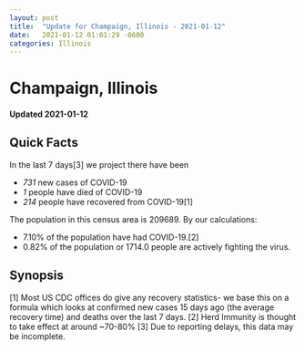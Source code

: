 ```yaml
---
layout: post
title:  "Update for Champaign, Illinois - 2021-01-12"
date:   2021-01-12 01:01:29 -0600
categories: Illinois
---
```


# Champaign, Illinois
#### Updated 2021-01-12

## Quick Facts

In the last 7 days[3] we project there have been
- *731* new cases of COVID-19
- *1* people have died of COVID-19
- *214* people have recovered from COVID-19[1]

The population in this census area is 209689. By our calculations:
- 7.10% of the population have had COVID-19.[2]
- 0.82% of the population or 1714.0 people are actively fighting the virus.

## Synopsis




[1] Most US CDC offices do give any recovery statistics- we base this on a formula which looks at confirmed new cases
15 days ago (the average recovery time) and deaths over the last 7 days.
[2] Herd Immunity is thought to take effect at around ~70-80%
[3] Due to reporting delays, this data may be incomplete. 
    